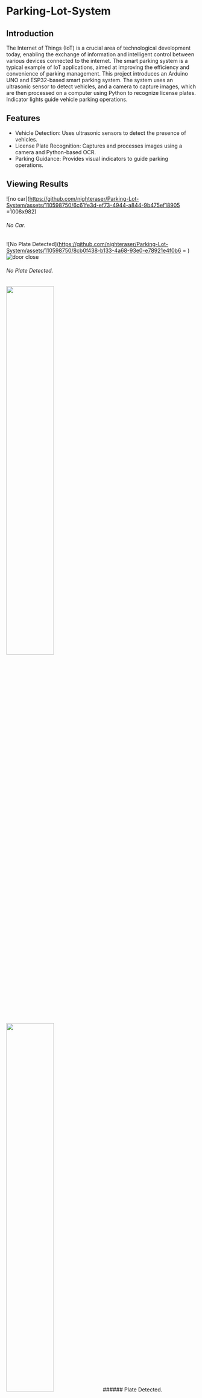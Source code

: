 # Parking-Lot-System

## Introduction
The Internet of Things (IoT) is a crucial area of technological development today, enabling the exchange of information and intelligent control between various devices connected to the internet. The smart parking system is a typical example of IoT applications, aimed at improving the efficiency and convenience of parking management. This project introduces an Arduino UNO and ESP32-based smart parking system. The system uses an ultrasonic sensor to detect vehicles, and a camera to capture images, which are then processed on a computer using Python to recognize license plates. Indicator lights guide vehicle parking operations.

## Features
- Vehicle Detection: Uses ultrasonic sensors to detect the presence of vehicles.
- License Plate Recognition: Captures and processes images using a camera and Python-based OCR.
- Parking Guidance: Provides visual indicators to guide parking operations.

## Viewing Results
![no car](https://github.com/nighteraser/Parking-Lot-System/assets/110598750/6c61fe3d-ef73-4944-a844-9b475ef18905 =1008x982)
###### No Car.
![No Plate Detected](https://github.com/nighteraser/Parking-Lot-System/assets/110598750/8cb0f438-b133-4a68-93e0-e78921e4f0b6 = )
![door close](https://github.com/nighteraser/Parking-Lot-System/assets/110598750/ef4635dc-67b8-446b-96f6-cae824a3efb4)
###### No Plate Detected.
<img src="https://github.com/nighteraser/Parking-Lot-System/assets/110598750/032c1774-dc74-42c0-839f-39e85eb24cb0" width="50%">
<img src="https://github.com/nighteraser/Parking-Lot-System/assets/110598750/8f2d18c5-12a6-4c2c-a2d0-e154d7fbb45a" width="50%">
###### Plate Detected.


## Installation
### Arduino UNO
1. Install the Arduino IDE from the official Arduino website.
2. Open the main.ino file in the Arduino IDE.
3. Connect your Arduino UNO to your computer.
4. Select the correct port and board from the Tools menu.
5. Upload the main.ino sketch to your Arduino UNO.
### ESP32
1. Install the ESP32 board in the Arduino IDE following these instructions.
2. Open the CameraWebServer.ino file in the Arduino IDE.
3. Set up your ESP32 with your Wi-Fi credentials in the CameraWebServer.ino file.
4. Connect the ESP32 to your computer.
5. Select the correct port and ESP32 board from the Tools menu.
6. Upload the CameraWebServer.ino sketch to your ESP32.
### Python Script
1. Install the required Python packages using pip:
``` sh
pip install easyocr opencv-python pillow pyserial
```
2. Update the IP address of your ESP32 and the Arduino port in the Python script.

## Configuration
- IP Address: Update the IP address in the Python script to match the IP address of your ESP32.
- Arduino Port: Update the port in the Python script to match the port your Arduino UNO is connected to.
## Running the System
Run the Python script to start the smart parking system. The script will connect to the ESP32 camera stream, capture images, detect car plates, and send signals to the Arduino UNO.
``` sh
python CarPlateViewer.py
```
## Dependencies
Arduino IDE: For programming the Arduino UNO and ESP32.
Python 3.x: For running the image processing and license plate recognition script.
easyocr: For Optical Character Recognition (OCR) to detect license plates.
opencv-python: For image processing.
pillow: For image handling.
pyserial: For serial communication between the computer and Arduino UNO.
